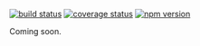 [![build status](https://img.shields.io/travis/meeber/chai-assert-x.svg)](https://travis-ci.org/meeber/chai-assert-x)
[![coverage status](https://img.shields.io/coveralls/meeber/chai-assert-x.svg)](https://coveralls.io/github/meeber/chai-assert-x)
[![npm version](https://img.shields.io/npm/v/chai-assert-x.svg)](https://www.npmjs.com/package/chai-assert-x)

Coming soon.
